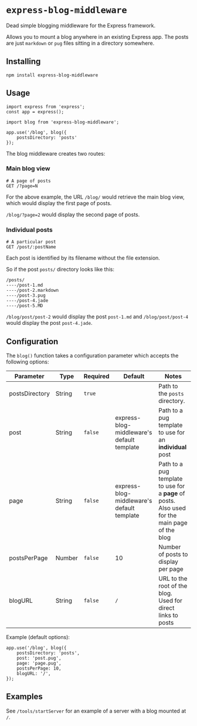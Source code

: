 # `express-blog-middleware`

Dead simple blogging middleware for the Express framework.

Allows you to mount a blog anywhere in an existing Express app.
The posts are just `markdown` or `pug` files sitting in a directory
somewhere.

## Installing

```
npm install express-blog-middleware
```

## Usage

```
import express from 'express';
const app = express();

import blog from 'express-blog-middleware';

app.use('/blog', blog({
    postsDirectory: 'posts'
});
```

The blog middleware creates two routes:

### Main blog view

```
# A page of posts
GET /?page=N
```

For the above example, the URL `/blog/` would retrieve the main blog
view, which would display the first page of posts.

`/blog/?page=2` would display the second page of posts.

### Individual posts

```
# A particular post
GET /post/:postName
```

Each post is identified by its filename without the file extension.

So if the post `posts/` directory looks like this:

```
/posts/
----/post-1.md
----/post-2.markdown
----/post-3.pug
----/post-4.jade
----/post-5.MD
```

`/blog/post/post-2` would display the post `post-1.md` and 
`/blog/post/post-4` would display the post `post-4.jade`.

## Configuration

The `blog()` function takes a configuration parameter which accepts the
following options:

| Parameter | Type | Required | Default | Notes |
| --- | --- | --- | --- | --- |
| postsDirectory | String | `true` | | Path to the `posts` directory. |
| post | String | `false` | express-blog-middleware's default template | Path to a pug template to use for an __individual__ post |
| page | String | `false` | express-blog-middleware's default template | Path to a pug template to use for a __page__ of posts. Also used for the main page of the blog |
| postsPerPage | Number | `false` | 10 | Number of posts to display per page |
| blogURL | String | `false` | `/` | URL to the root of the blog. Used for direct links to posts |

Example (default options):

```
app.use('/blog', blog({
    postsDirectory: 'posts',
    post: 'post.pug',
    page: 'page.pug',
    postsPerPage: 10,
    blogURL: '/',
});
```

## Examples

See `/tools/startServer` for an example of a server with a blog mounted at `/`.